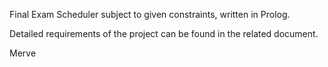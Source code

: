 Final Exam Scheduler subject to given constraints, written in Prolog.

Detailed requirements of the project can be found in the related document.

Merve
